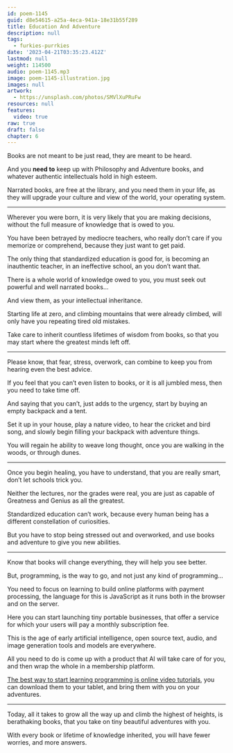 ```yaml
---
id: poem-1145
guid: d8e54615-a25a-4eca-941a-18e31b55f289
title: Education And Adventure
description: null
tags:
  - furkies-purrkies
date: '2023-04-21T03:35:23.412Z'
lastmod: null
weight: 114500
audio: poem-1145.mp3
image: poem-1145-illustration.jpg
images: null
artwork:
  - https://unsplash.com/photos/SMVlXuPRuFw
resources: null
features:
  video: true
raw: true
draft: false
chapter: 6
---
```


Books are not meant to be just read,
they are meant to be heard.

And you __need to__ keep up with Philosophy and Adventure books,
and whatever authentic intellectuals hold in high esteem.

Narrated books, are free at the library, and you need them in your life,
as they will upgrade your culture and view of the world, your operating system.

---

Wherever you were born, it is very likely that you are making decisions,
without the full measure of knowledge that is owed to you.

You have been betrayed by mediocre teachers,
who really don’t care if you memorize or comprehend, because they just want to get paid.

The only thing that standardized education is good for,
is becoming an inauthentic teacher, in an ineffective school, an you don’t want that.

There is a whole world of knowledge owed to you,
you must seek out powerful and well narrated books…

And view them,
as your intellectual inheritance.

Starting life at zero, and climbing mountains that were already climbed,
will only have you repeating tired old mistakes.

Take care to inherit countless lifetimes of wisdom from books,
so that you may start where the greatest minds left off.

---

Please know, that fear, stress, overwork,
can combine to keep you from hearing even the best advice.

If you feel that you can’t even listen to books,
or it is all jumbled mess, then you need to take time off.

And saying that you can’t, just adds to the urgency,
start by buying an empty backpack and a tent.

Set it up in your house, play a nature video, to hear the cricket and bird song,
and slowly begin filling your backpack with adventure things.

You will regain he ability to weave long thought,
once you are walking in the woods, or through dunes.

---

Once you begin healing, you have to understand,
that you are really smart, don’t let schools trick you.

Neither the lectures, nor the grades were real,
you are just as capable of Greatness and Genius as all the greatest.

Standardized education can’t work,
because every human being has a different constellation of curiosities.

But you have to stop being stressed out and overworked,
and use books and adventure to give you new abilities.

---

Know that books will change everything,
they will help you see better.

But, programming, is the way to go,
and not just any kind of programming…

You need to focus on learning to build online platforms with payment processing,
the language for this is JavaScript as it runs both in the browser and on the server.

Here you can start launching tiny portable businesses,
that offer a service for which your users will pay a monthly subscription fee.

This is the age of early artificial intelligence,
open source text, audio, and image generation tools and models are everywhere.

All you need to do is come up with a product that AI will take care of for you,
and then wrap the whole in a membership platform.

[The best way to start learning programming is online video tutorials][1],
you can download them to your tablet, and bring them with you on your adventures.

---

Today, all it takes to grow all the way up and climb the highest of heights,
is berathaking books, that you take on tiny beautiful adventures with you.

With every book or lifetime of knowledge inherited,
you will have fewer worries, and more answers.

[1]: https://www.youtube.com/results?search_query=Node.js+course+tutorial
